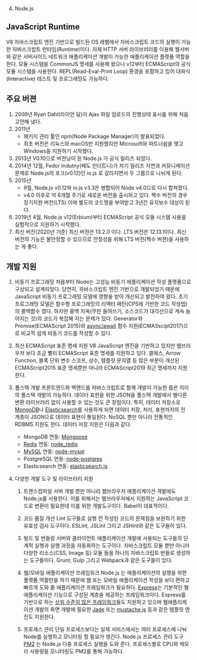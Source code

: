 04. Node.js

## JavaScript Runtime
 V8 자바스크립트 엔진 기반으로 빌드된 OS 레벨에서 자바스크립트 코드의 실행이 가능한 자바스크립트 런타임(Runtime)이다. 자체 HTTP 서버 라이브러리를 이용해 웹서버와 같은 서버사이드 네트워크 애플리케이션 개발이 가능한 애플리케이션 플랫폼 역할을 한다. 모듈 시스템을 CommonJS 명세를 사용해 왔으나 v12부터 ECMAScript의 공식 모듈 시스템을 사용한다. REPL(Read-Eval-Print Loop) 환경을 포함하고 있어 대화식(Interactive) 테스트 및 프로그래밍도 가능하다.


## 주요 버젼
1.	2009년
	Ryan Dahl(라이언 달)이 Ajax 파일 업로드의 진행상태 표시를 위해 처음 고안해 냈다.
2.	2011년
	- 패키지 관리 툴인 npm(Node Package Manager)이 발표되었다.
	- 최초 버전은 리눅스와 macOS만 지원했지만 Microsoft와 파트너쉽을 맺고 Windows을 지원하기 시작했다.
3.	2013년
	V0.10으로 버전닝이 된 Node.js 가 공식 릴리즈 되었다. 
4.	2014년
	12월, Fedor Indutny(페도 인더트니)가 차기 릴리즈 지연과 커뮤니케이션 문제로 Node.js의 포크(v0.12)인 io.js 로 갈라지면서 두 그룹으로 나뉘게 된다.
5.	2015년
	- 9월, Node.js v0.12와 io.js v3.3은 병합되어 Node v4.0으로 다시 합쳐졌다.
	- v4.0 이후로 약 6개월 주기로 새로운 버전을 출시하고 있다. 짝수 버전의 경우 장기지원 버전(LTS) 이며 별도의 코드명을 부여받고 3년간 유지보수 대상이 된다.
6.	2019년
	4월, Node.js v12(Erbium)부터 ECMAScript 공식 모듈 시스템 사용을 실험적으로 지원하기 시작했다.
7.	최신 버전(2020년 기준)
	최신 버젼은 13.2.0 이다. LTS 버전은 12.13.1이다. 최신 버전의 기능은 불안정할 수 있으므로 안정성을 위해 LTS 버전(짝수 버젼)을 사용하는 게 좋다.

## 개발 지원
1.	비동기 프로그래밍
	처음부터 Node는 고성능 비동기 애플리케이션 작성 플랫폼으로 구상되고 설계되었다. 당연히, 자바스크립트 엔진 기반으로 개발되었기 때문에 JavaScript 비동기 프로그래밍 모델에 영향을 받아 개선되고 발전하여 왔다. 초기 프로그래밍 모델은 함수형 프로그래밍의 리액터 패턴(CPS에 기반한 코드 작성법)의 콜백함수 였다. 하지만 콜백 지옥(무한 들여쓰기, 소스코드가 대각선으로 계속 늘어지는 것)의 코드가 복잡해 지는 문제가 있다. Generator와 Promise(ECMAScript 2015)와 [async/await](http://rossboucher.com/await) 함수 지원(ECMASscipt2017)으로 비교적 쉽게 비동기 코드를 작성할 수 있다.

2.	최신 ECMAScript 표준 명세 지원
	V8 JavaScript 엔진을 기반하고 있지만 웹브라우저 보다 조금 빨리 ECMAScript 표준 명세를 지원하고 있다. 클래스, Arrow Function, 블록 단위 변수 스코프, 상수, 템플릿 문자열 등 많은 부분이 개선된 ECMAScript2015 표준 명세뿐만 아니라 ECMAScript2019 최근 명세까지 지원한다.

3.	풀스택 개발
	프론트엔드와 백엔드를 자바스크립트로 함께 개발이 가능한 좁은 의미의 풀스택 개발이 가능하다. 데이터 표현을 위한 JSON을 풀스택 개발에서 별다른 변환 라이브러리 없이 사용할 수 있는 것도 큰 장점이다. 특히, 데이터 저장소로 [MongoDB](https://www.mongodb.com/)나 [Elasticsearch](https://www.elastic.co/products/elasticsearch)를 사용하게 되면 데이터 저장, 처리, 표현까지의 전 계층이 JSON으로 데이터 표현이 통일된다. NoSQL 뿐만 아니라 전통적인 RDBMS 지원도 한다. 데이터 저장 지원은 다음과 같다.
	
	- MongoDB 연동: [Mongoose](http://mongoosejs.com/)
	- [Redis](http://redis.io/) 연동: [node_redis](https://github.com/NodeRedis/node_redis)
	- [MySQL](https://www.mysql.com/) 연동: [node-mysql](https://github.com/redblaze/node-mysql)
	- PostgreSQL 연동: [node-postgres](https://node-postgres.com/)
	- Elasticsearch 연동: [elasticsearch.js](https://www.elastic.co/guide/en/elasticsearch/client/javascript-api/current/index.html)

4.	다양한 개발 도구 및 라이브러리 지원
	1)	트랜스컴파일
		서버 개발 뿐만 아니라 웹브라우저 애플리케이션 개발에도 Node.js를 사용한다. 이를 위해서는 웹브라우저에서 지원하는 JavaScript 코드로 변환이 필요한데 이를 위한 개발도구이다. Babel이 대표적이다.

	2)	코드 품질 개선
		Lint 도구들로 실행 전 작성된 코드의 문제점을 보완하기 위한 유효성 검사 도구이다. ESLint, JSLint 그리고 JSHint와 같은 도구들이 있다.
     
	3)	빌드 및 번들링
		서버와 클라이언트 애플리케이션 개발에 사용되는 도구들의 단계적 실행과 실행 과정을 자동화하는 도구이다. 자바스크립트 모듈 뿐만 아니라 다양한 리소스(CSS, Image 등) 모듈 들을 하나의 자바스크립트 번들로 생성하는 도구들이다. Grunt, Gulp 그리고 Webpack과 같은 도구들이 있다.
     
	4)	웹/모바일 애플리케이션 프레임워크
		Node.js 는 애플리케이션의 실행을 위한 플랫폼 역활만을 하기 때문에 웹 또는 모바일 애플리케이션 작성을 보다 편하고 빠르게 도와 줄 애플리케이션 프레임워크가 필요하다. [Express](https://github.com/expressjs/express)는 기본적인 웹 애플리케이션 기능으로 구성된 계층을 제공하는 프레임워크이다. Express를 기반으로 하는 [상위 수준의 많은 프레임워크](https://expressjs.com/en/resources/frameworks.html)들도 지원하고 있으며 웹애플리케이션 개발의 화면 개발에 필요한 [Jade](http://jade-lang.com/) 또는 [mustache.js](https://github.com/janl/mustache.js/) 등과 같은 템플릿 엔진도 지원한다.

	5)	프로세스 관리
		단일 프로세스보다는 실제 서비스에서는 여러 프로세스에 나눠 Node를 실행하고 모니터링 할 필요가 생긴다. Node.js 프로세스 관리 도구 [PM2](http://pm2.keymetrics.io/) 는 Node.js 다중 프로세스 실행을 도와 준다. 프로세스별로 CPU와 메모리 사용량을 모니터링도 PM2를 통해 가능하다.


